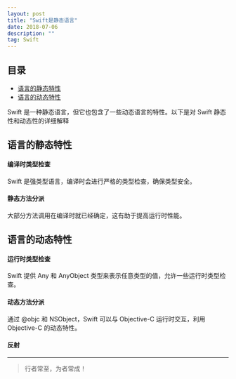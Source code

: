```yaml
---
layout: post
title: "Swift是静态语言"
date: 2018-07-06
description: ""
tag: Swift
---
```



## 目录
* [语言的静态特性](#content1)
* [语言的动态特性](#content2)


Swift 是一种静态语言，但它也包含了一些动态语言的特性。以下是对 Swift 静态性和动态性的详细解释


## <a id="content1">语言的静态特性</a>

#### **编译时类型检查**

Swift 是强类型语言，编译时会进行严格的类型检查，确保类型安全。

#### **静态方法分派**   

大部分方法调用在编译时就已经确定，这有助于提高运行时性能。

## <a id="content1">语言的动态特性</a>

#### **运行时类型检查**

Swift 提供 Any 和 AnyObject 类型来表示任意类型的值，允许一些运行时类型检查。

#### **动态方法分派**

通过 @objc 和 NSObject，Swift 可以与 Objective-C 运行时交互，利用 Objective-C 的动态特性。

#### **反射**   



----------
>  行者常至，为者常成！
